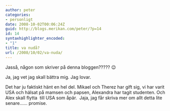 ```yaml
---
author: peter
categories:
- personligt
date: 2008-10-02T00:06:24Z
guid: http://blogs.merikan.com/peter/?p=14
id: 14
syntaxhighlighter_encoded:
- "1"
title: va nudå?
url: /2008/10/02/va-nuda/
---
```


Jasså, någon som skriver på denna bloggen????? 😉

Ja, jag vet jag skall bättra mig. Jag lovar.

Det har ju faktiskt hänt en hel del. Mikael och Therez har gift sig, vi har varit USA och hälsat på mamsen och papsen, Alexandra har tagit studenten. Och Alex skall flytta&nbsp; till USA som åpär.&nbsp; Jaja, jag får skriva mer om allt detta lite senare&#8230;&#8230; promise.
